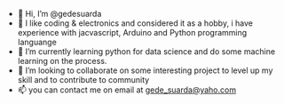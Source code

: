 - 👋 Hi, I’m @gedesuarda
- 👀 I like coding & electronics and considered it as a hobby, i have experience with jacvascript, Arduino and Python programming languange
- 🌱 I’m currently learning python for data science and do some machine learning on the process.
- 💞️ I’m looking to collaborate on some interesting project to level up my skill and to contribute to community
- 📫 you can contact me on email at gede_suarda@yaho.com

<!---
gedesuarda/gedesuarda is a ✨ special ✨ repository because its `README.md` (this file) appears on your GitHub profile.
You can click the Preview link to take a look at your changes.
--->
